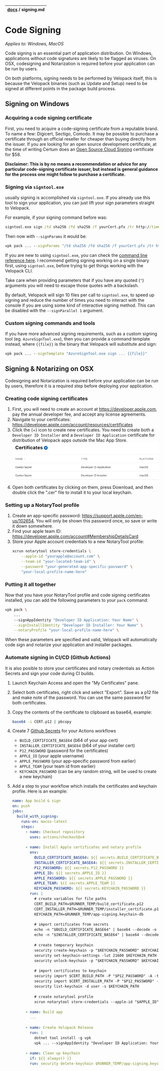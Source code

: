 | [docs](.) / signing.md |
|:---|

# Code Signing
*Applies to: Windows, MacOS*

Code signing is an essential part of application distribution. On Windows, applications without code signatures are likely to be flagged as viruses. On OSX, codesigning and Notarization is required before your application can be run by users.

On both platforms, signing needs to be performed by Velopack itself, this is because the Velopack binaries (such as Update and Setup) need to be signed at different points in the package build process.

## Signing on Windows

### Acquiring a code signing certificate
First, you need to acquire a code-signing certificate from a reputable brand. To name a few: Digicert, Sectigo, Comodo. It may be possible to purchase a certificate through an official reseller for cheaper than buying directly from the issuer. If you are looking for an open source development certificate, at the time of writing Certum does an [Open Source Cloud Signing](https://certum.store/data-safety/code-signing-certificates.html?as_dane_w_certyfikacie=5720) certificate for $58.

**Disclaimer: This is by no means a recommendation or advice for any particular code-signing certificate issuer, but instead is general guidance for the process one might follow to purchase a certificate.**

### Signing via `signtool.exe`
usually signing is accomplished via `signtool.exe`. If you already use this tool to sign your application, you can just lift your sign parameters straight to Velopack.

For example, if your signing command before was:
```cmd
signtool.exe sign /td sha256 /fd sha256 /f yourCert.pfx /tr http://timestamp.comodoca.com
```

Then now with `--signParams` it would be:
```cmd
vpk pack ... --signParams "/td sha256 /fd sha256 /f yourCert.pfx /tr http://timestamp.comodoca.com"
```

If you are new to using `signtool.exe`, you can check the [command line reference here](https://learn.microsoft.com/en-us/dotnet/framework/tools/signtool-exe). I recommend getting signing working on a single binary first, using `signtool.exe`, before trying to get things working with the Velopack CLI.

Take care when providing parameters that if you have any quoted (`"`) arguments you will need to escape those quotes with a backslash. 

By default, Velopack will sign 10 files per call to `signtool.exe`, to speed up signing and reduce the number of times you need to interact with the console if you are using some kind of interactive signing method. This can be disabled with the `--signParallel 1` argument.

### Custom signing commands and tools
If you have more advanced signing requirements, such as a custom signing tool (eg. `AzureSignTool.exe`), then you can provide a command template instead, where `{{file}}` is the binary that Velopack will substitute and sign:

```cmd
vpk pack ... --signTemplate "AzureSignTool.exe sign ... {{file}}"
```

## Signing & Notarizing on OSX
Codesigning and Notarization is required before your application can be run by users, therefore it is a required step before deploying your application.

### Creating code signing certificates
1. First, you will need to create an account at https://developer.apple.com, pay the annual developer fee, and accept any license agreements. 
0. Navigate to your certificates: https://developer.apple.com/account/resources/certificates
0. Click the (+) icon to create new certificates. You need to create both a `Developer ID Installer` and a `Developer ID Application` certificate for distribution of Velopack apps outside the Mac App Store. ![apple certificate list](screenshots/apple_certificate_list.png)
0. Open both certificates by clicking on them, press Download, and then double click the ".cer" file to install it to your local keychain.

### Setting up a NotaryTool profile
1. Create an app-specific password: https://support.apple.com/en-us/102654. You will only be shown this password once, so save or write it down somewhere.
0. Find your apple team ID: https://developer.apple.com/account#MembershipDetailsCard
0. Store your Apple account credentials to a new NotaryTool profile:
   ```sh
   xcrun notarytool store-credentials \
       --apple-id "yourapple@account.com" \
       --team-id "your-located-team-id" \
       --password "your-generated-app-specific-password" \
       "your-local-profile-name-here"
   ```

### Putting it all together
Now that you have your NotaryTool profile and code signing certificates installed, you can add the following parameters to your `pack` command:

```sh
vpk pack \
    ... 
    --signAppIdentity "Developer ID Application: Your Name" \
    --signInstallIdentity "Developer ID Installer: Your Name" \
    --notaryProfile "your-local-profile-name-here" \
```

When these parameters are specified and valid, Velopack will automatically code sign and notarize your application and installer packages.

### Automate signing in CI/CD (Github Actions)
It is also posible to store your certificates and notary credentials as Action Secrets and sign your code during CI builds.

1. Launch Keychain Access and open the "My Certificates" pane.
0. Select both certificates, right click and select "Export". Save as a p12 file and make note of the password. You can use the same password for both certificates.
0. Copy the contents of the certificate to clipboard as base64, example:
   ```sh
   base64 -i CERT.p12 | pbcopy
   ```
0. Create 7 [Github Secrets](https://docs.github.com/en/actions/security-guides/using-secrets-in-github-actions) for your Actions workflows
   - `BUILD_CERTIFICATE_BASE64` (b64 of your app cert)
   - `INSTALLER_CERTIFICATE_BASE64` (b64 of your installer cert)
   - `P12_PASSWORD` (password for the certificates)
   - `APPLE_ID` (your apple username)
   - `APPLE_PASSWORD` (your app-specific password from earlier)
   - `APPLE_TEAM` (your team id from earlier)
   - `KEYCHAIN_PASSWORD` (can be any random string, will be used to create a new keychain)

0. Add a step to your workflow which installs the certificates and keychain profile. Here is an example:
   ```yml
   name: App build & sign
   on: push
   jobs:
     build_with_signing:
       runs-on: macos-latest
       steps:
         - name: Checkout repository
           uses: actions/checkout@v4

         - name: Install Apple certificates and notary profile
           env:
             BUILD_CERTIFICATE_BASE64: ${{ secrets.BUILD_CERTIFICATE_BASE64 }}
             INSTALLER_CERTIFICATE_BASE64: ${{ secrets.INSTALLER_CERTIFICATE_BASE64 }}
             P12_PASSWORD: ${{ secrets.P12_PASSWORD }}
             APPLE_ID: ${{ secrets.APPLE_ID }}
             APPLE_PASSWORD: ${{ secrets.APPLE_PASSWORD }}
             APPLE_TEAM: ${{ secrets.APPLE_TEAM }}
             KEYCHAIN_PASSWORD: ${{ secrets.KEYCHAIN_PASSWORD }}
           run: |
             # create variables for file paths
             CERT_BUILD_PATH=$RUNNER_TEMP/build_certificate.p12
             CERT_INSTALLER_PATH=$RUNNER_TEMP/installer_certificate.p12
             KEYCHAIN_PATH=$RUNNER_TEMP/app-signing.keychain-db
   
             # import certificates from secrets
             echo -n "$BUILD_CERTIFICATE_BASE64" | base64 --decode -o $CERT_BUILD_PATH
             echo -n "$INSTALLER_CERTIFICATE_BASE64" | base64 --decode -o $CERT_INSTALLER_PATH
   
             # create temporary keychain
             security create-keychain -p "$KEYCHAIN_PASSWORD" $KEYCHAIN_PATH
             security set-keychain-settings -lut 21600 $KEYCHAIN_PATH
             security unlock-keychain -p "$KEYCHAIN_PASSWORD" $KEYCHAIN_PATH
   
             # import certificates to keychain
             security import $CERT_BUILD_PATH -P "$P12_PASSWORD" -A -t cert -f pkcs12 -k $KEYCHAIN_PATH
             security import $CERT_INSTALLER_PATH -P "$P12_PASSWORD" -A -t cert -f pkcs12 -k $KEYCHAIN_PATH
             security list-keychain -d user -s $KEYCHAIN_PATH
   
             # create notarytool profile
             xcrun notarytool store-credentials --apple-id "$APPLE_ID" --team-id "$APPLE_TEAM" --password "$APPLE_PASSWORD" velopack-profile

         - name: Build app
           ...

         - name: Create Velopack Release
           run: |
             dotnet tool install -g vpk
             vpk ... --signAppIdentity "Developer ID Application: Your Name" --signInstallIdentity "Developer ID Installer: Your Name" --notaryProfile "velopack-profile"

         - name: Clean up keychain
           if: ${{ always() }}
           run: security delete-keychain $RUNNER_TEMP/app-signing.keychain-db
   ```